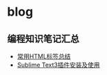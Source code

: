 # blog
 ## 编程知识笔记汇总

* [常用HTML标签总结](https://github.com/BelieveXIA/blog/blob/master/HTML/%E5%B8%B8%E7%94%A8HTML%E6%A0%87%E7%AD%BE%E6%80%BB%E7%BB%93.md)       
* [Sublime Text3插件安装及使用](https://github.com/BelieveXIA/blog/blob/master/Sublime%20Text3%E6%8F%92%E4%BB%B6%E5%AE%89%E8%A3%85%E5%8F%8A%E4%BD%BF%E7%94%A8%EF%BC%88%E5%9B%BE%E6%96%87%E9%85%8D%E5%90%88%EF%BC%8C%E5%B8%B8%E7%94%A8%E5%89%8D%E7%AB%AF%E6%8F%92%E4%BB%B6%E9%9B%86%E9%94%A6%EF%BC%89.md)        

